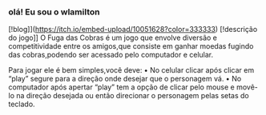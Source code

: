 ### olá! Eu sou o wlamilton

[!blog]](https://itch.io/embed-upload/10051628?color=333333)
[!descrição do jogo]] O Fuga das Cobras é um jogo que envolve diversão e competitividade entre os amigos,que consiste em ganhar moedas fugindo das cobras,podendo ser acessado pelo computador e celular. 

Para jogar ele é bem simples,você deve:
• No celular clicar após clicar em “play” segure para a direção onde desejar que o personagem vá.
• No computador após apertar “play” tem a opção de clicar pelo mouse e movê-lo na direção desejada ou então direcionar o personagem pelas setas do teclado.
